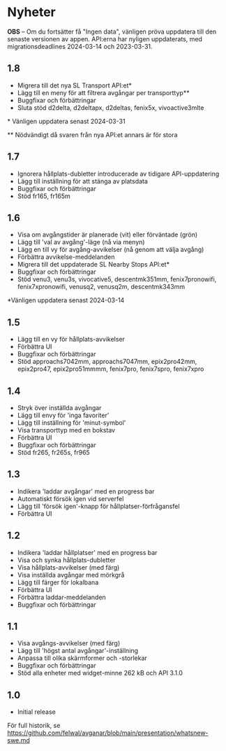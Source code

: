 # Nyheter

**OBS** – Om du fortsätter få "Ingen data", vänligen pröva uppdatera till den senaste versionen av appen. API:erna har nyligen uppdaterats, med migrationsdeadlines 2024-03-14 och 2023-03-31.

## 1.8

- Migrera till det nya SL Transport API:et*
- Lägg till en meny för att filtrera avgångar per transporttyp**
- Buggfixar och förbättringar
- Sluta stöd d2delta, d2deltapx, d2deltas, fenix5x, vivoactive3mlte

\* Vänligen uppdatera senast 2024-03-31

** Nödvändigt då svaren från nya API:et annars är för stora

## 1.7

- Ignorera hållplats-dubletter introducerade av tidigare API-uppdatering
- Lägg till inställning för att stänga av platsdata
- Buggfixar och förbättringar
- Stöd fr165, fr165m

## 1.6

- Visa om avgångstider är planerade (vit) eller förväntade (grön)
- Lägg till 'val av avgång'-läge (nå via menyn)
- Lägg en till vy för avgång-avvikelser (nå genom att välja avgång)
- Förbättra avvikelse-meddelanden
- Migrera till det uppdaterade SL Nearby Stops API:et*
- Buggfixar och förbättringar
- Stöd venu3, venu3s, vivocative5, descentmk351mm, fenix7pronowifi, fenix7xpronowifi, venusq2, venusq2m, descentmk343mm

\*Vänligen uppdatera senast 2024-03-14

## 1.5

- Lägg till en vy för hållplats-avvikelser
- Förbättra UI
- Buggfixar och förbättringar
- Stöd approachs7042mm, approachs7047mm, epix2pro42mm, epix2pro47, epix2pro51mmmm, fenix7pro, fenix7spro, fenix7xpro

## 1.4

- Stryk över inställda avgångar
- Lägg till envy för 'inga favoriter'
- Lägg till inställning för 'minut-symbol'
- Visa transporttyp med en bokstav
- Förbättra UI
- Buggfixar och förbättringar
- Stöd fr265, fr265s, fr965

## 1.3

- Indikera 'laddar avgångar' med en progress bar
- Automatiskt försök igen vid serverfel
- Lägg till 'försök igen'-knapp för hållplatser-förfrågansfel
- Förbättra UI

## 1.2

- Indikera 'laddar hållplatser' med en progress bar
- Visa och synka hållplats-dubletter
- Visa hållplats-avvikelser (med färg)
- Visa inställda avgångar med mörkgrå
- Lägg till färger för lokalbana
- Förbättra UI
- Förbättra laddar-meddelanden
- Buggfixar och förbättringar

## 1.1

- Visa avgångs-avvikelser (med färg)
- Lägg till 'högst antal avgångar'-inställning
- Anpassa till olika skärmformer och -storlekar
- Buggfixar och förbättringar
- Stöd alla enheter med widget-minne 262 kB och API 3.1.0

## 1.0

- Initial release

För full historik, se https://github.com/felwal/avganar/blob/main/presentation/whatsnew-swe.md
